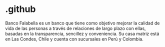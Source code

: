# .github
Banco Falabella es un banco que tiene como objetivo mejorar la calidad de vida de las personas a través de relaciones de largo plazo con ellas, basadas en la transparencia, sencillez y conveniencia. Su casa matriz está en Las Condes, Chile y cuenta con sucursales en Perú y Colombia.
